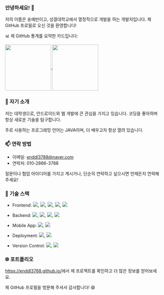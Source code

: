 ### 안녕하세요! 👋

저의 이름은 송예빈<!--이름-->이고, 성결대학교<!--직장-->에서 열정적으로 개발을 하는 개발자입니다. 제 GitHub 프로필로 오신 것을 환영합니다!

📊 제 GitHub 통계를 요약한 카드입니다:

<a href="https://github.com/anuraghazra/github-readme-stats">
  <img height=150 align="center" src="https://github-readme-stats.vercel.app/api?username=enddl3788&show_icons=true&theme=dark&rank_icon=github&count_private=true&locale=kr" />
</a>
<a href="https://github.com/anuraghazra/github-readme-stats">
  <img height=150 align="center" src="https://github-readme-stats.vercel.app/api/top-langs/?username=enddl3788&layout=compact&theme=dark&count_private=true&locale=kr" />
</a>

### 📝 자기 소개

저는 대학생<!--직업-->으로, 안드로이드와 웹 개발<!--관심사-->에 큰 관심을 가지고 있습니다. 코딩을 좋아하며 항상 새로운 기술을 탐구합니다. 

주로 사용하는 프로그래밍 언어는 JAVA<!--개발언어-->이며, 더 배우고자 항상 열려 있습니다.
<!--
### 🌱 현재 작업 중인 프로젝트

저는 현재 [프로젝트/작업 제목]에서 작업 중이며, 이 프로젝트에서는 [프로젝트/작업 간단한 설명]을 하고 있습니다. 이 프로젝트에 대한 기대는 [왜 기대하고 있는지]입니다.
-->

### 📫 연락 방법

- 이메일: enddl3788@naver.com
- 연락처: 010-2866-3788

질문이나 협업 아이디어를 가지고 계시거나, 단순히 연락하고 싶으시면 언제든지 연락해 주세요!

### 🔧 기술 스택

<!--프론트엔드-->
- Frontend: 
<img src="https://img.shields.io/badge/HTML5-E34F26?style=flat-square&logo=html5&logoColor=white"/><!--HTML-->,
<img src="https://img.shields.io/badge/CSS3-1572B6?style=flat-square&logo=css3&logoColor=white"/><!--CSS-->,
<img src="https://img.shields.io/badge/JavaScript-F7DF1E?style=flat-square&logo=javascript&logoColor=black"/><!--JS-->,
<img src="https://img.shields.io/badge/Bootstrapap-7952B3?style=flat-square&logo=bootstrap&logoColor=white"/><!--Bootstrap-->,
<img src="https://img.shields.io/badge/xml-007396?style=flat-square&logo=xml&logoColor=white"/><!--XML-->
<!--백엔드-->
- Backend:
<img src="https://img.shields.io/badge/java-007396?style=flat-square&logo=java&logoColor=white"/><!--JAVA-->,
<img src="https://img.shields.io/badge/Python-3776AB?style=flat-square&logo=Python&logoColor=white"/><!--PYTHON-->,
<img src="https://img.shields.io/badge/Firebase-FFCA28?style=flat-square&logo=firebase&logoColor=black"/><!--Firebase-->,
<img src="https://img.shields.io/badge/Google Colab-F9AB00?style=flat-square&logo=Google Colab&logoColor=white"/><!--Google Colab-->
<!--모바일 앱-->
- Mobile App:
<img src="https://img.shields.io/badge/Android-3DDC84?style=flat-square&logo=android&logoColor=white"/><!--Android-->,
<img src="https://img.shields.io/badge/Android Studio-3DDC84?style=flat-square&logo=Android Studio&logoColor=white"/><!--Android Studio-->
<!--배포-->
- Deployment:
<img src="https://img.shields.io/badge/Google Cloud-4285F4?style=flat-square&logo=Google Cloud&logoColor=white"/><!--Google Cloud-->,
<img src="https://img.shields.io/badge/Firebase-FFCA28?style=flat-square&logo=firebase&logoColor=black"/><!--Firebase-->
<!--버전관리도구-->
- Version Control:
<img src="https://img.shields.io/badge/Git-F05032?style=flat-square&logo=git&logoColor=white"/><!--Git-->,
<img src="https://img.shields.io/badge/GitHub-181717?style=flat-square&logo=GitHub&logoColor=white"/><!--GitHub-->
<!--
- Communication: [자격증]
-->

### 🌐 포트폴리오

https://enddl3788.github.io/<!--포트폴리오 웹 링크-->에서 제 프로젝트를 확인하고 더 많은 정보를 얻어보세요.

제 GitHub 프로필을 방문해 주셔서 감사합니다! 😄
